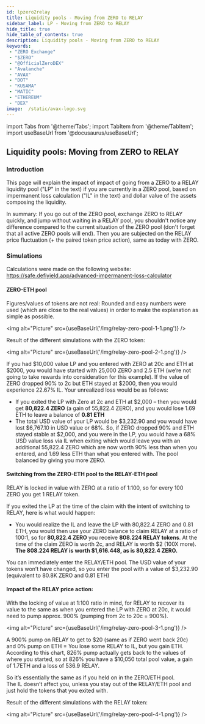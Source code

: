 ```yaml
---
id: lpzero2relay
title: Liquidity pools - Moving from ZERO to RELAY
sidebar_label: LP - Moving from ZERO to RELAY
hide_title: true
hide_table_of_contents: true
description: Liquidity pools - Moving from ZERO to RELAY
keywords:
 - "ZERO Exchange"
 - "$ZERO"
 - "@OfficialZeroDEX"
 - "Avalanche"
 - "AVAX"
 - "DOT"
 - "KUSAMA"
 - "MATIC"
 - "ETHEREUM"
 - "DEX"
image:  /static/avax-logo.svg
---
```


import Tabs from '@theme/Tabs';
import TabItem from '@theme/TabItem';
import useBaseUrl from '@docusaurus/useBaseUrl';

## Liquidity pools: Moving from ZERO to RELAY

### Introduction

This page will explain the impact of impact of going from a ZERO to a RELAY liquidity pool ("LP" in the text) if you are currently in a ZERO pool, based on impermanent loss calculation ("IL" in the text) and dollar value of the assets composing the liquidity.

In summary: If you go out of the ZERO pool, exchange ZERO to RELAY quickly, and jump without waiting in a RELAY pool, you shouldn't notice any difference compared to the current situation of the ZERO pool (don't forget that all active ZERO pools will end).  Then you are subjected on the RELAY price fluctuation (+ the paired token price action), same as today with ZERO.


### Simulations

Calculations were made on the following website: https://safe.defiyield.app/advanced-impermanent-loss-calculator  

#### ZERO-ETH pool
Figures/values of tokens are not real: Rounded and easy numbers were used (which are close to the real values) in order to make the explanation as simple as possible.

<img alt="Picture" src={useBaseUrl('/img/relay-zero-pool-1-1.png')} />  

Result of the different simulations with the ZERO token:  

<img alt="Picture" src={useBaseUrl('/img/relay-zero-pool-2-1.png')} />  

If you had $10,000 value LP and you entered with ZERO at 20c and ETH at $2000, you would have started with 25,000 ZERO and 2.5 ETH (we’re not going to take rewards into consideration for this example). If the value of ZERO dropped 90% to 2c but ETH stayed at $2000, then you would experience 22.67% IL. Your unrealized loss would be as follows:
* If you exited the LP with Zero at 2c and ETH at $2,000 – then you would get __80,822.4 ZERO__ (a gain of 55,822.4 ZERO), and you would lose 1.69 ETH to leave a balance of __0.81 ETH__
* The total USD value of your LP would be $3,232.90 and you would have lost $6,767.10 in USD value or 68%. So, if ZERO dropped 90% and ETH stayed stable at $2,000, and you were in the LP, you would have a 68% USD value loss via IL when exiting which would leave you with an additional 55,822.4 ZERO which are now worth 90% less than when you entered, and 1.69 less ETH than what you entered with. The pool balanced by giving you more ZERO.


#### Switching from the ZERO-ETH pool to the RELAY-ETH pool
RELAY is locked in value with ZERO at a ratio of 1:100, so for every 100 ZERO you get 1 RELAY token.

If you exited the LP at the time of the claim with the intent of switching to RELAY, here is what would happen:
* You would realize the IL and leave the LP with 80,822.4 ZERO and 0.81 ETH, you would then use your ZERO balance to claim RELAY at a ratio of 100:1, so for __80,822.4 ZERO__ you receive __808.224 RELAY tokens__. At the time of the claim ZERO is worth 2c, and RELAY is worth $2 (100X more). __The 808.224 RELAY is worth $1,616.448, as is 80,822.4 ZERO.__

You can immediately enter the RELAY/ETH pool. The USD value of your tokens won’t have changed, so you enter the pool with a value of $3,232.90 (equivalent to 80.8K ZERO and 0.81 ETH)

#### Impact of the RELAY price action:  

With the locking of value at 1:100 ratio in mind, for RELAY to recover its value to the same as when you entered the LP with ZERO at 20c, it would need to pump approx. 900% (pumping from 2c to 20c = 900%). 

<img alt="Picture" src={useBaseUrl('/img/relay-zero-pool-3-1.png')} />  

A 900% pump on RELAY to get to $20 (same as if ZERO went back 20c) and 0% pump on ETH = You lose some RELAY to IL, but you gain ETH. According to this chart, 826% pump actually gets back to the values of where you started, so at 826% you have a $10,050 total pool value, a gain of 1.7ETH and a loss of 536.9 RELAY. 

So it’s essentially the same as if you held on in the ZERO/ETH pool.  
The IL doesn’t affect you, unless you stay out of the RELAY/ETH pool and just hold the tokens that you exited with.

Result of the different simulations with the RELAY token:  

<img alt="Picture" src={useBaseUrl('/img/relay-zero-pool-4-1.png')} />  





